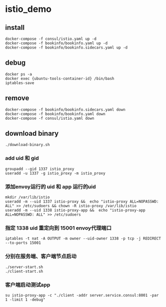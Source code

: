 # istio_demo

## install
```
docker-compose -f consul/istio.yaml up -d
docker-compose -f bookinfo/bookinfo.yaml up -d
docker-compose -f bookinfo/bookinfo.sidecars.yaml up -d
```

## debug
```
docker ps -a
docker exec {ubuntu-tools-container-id} /bin/bash
iptables-save
```

## remove
```
docker-compose -f bookinfo/bookinfo.sidecars.yaml down
docker-compose -f bookinfo/bookinfo.yaml down
docker-compose -f consul/istio.yaml down
```

## download binary
```
./download-binary.sh
```

### add uid 和 gid
```
groupadd --gid 1337 istio_proxy
useradd -u 1337 -g istio_proxy -m istio_proxy
```

### 添加envoy运行的 uid 和 app 运行的uid
```
mkdir /var/lib/istio
useradd -m --uid 1337 istio-proxy &&  echo "istio-proxy ALL=NOPASSWD: ALL" >> /etc/sudoers && chown -R istio-proxy /var/lib/istio
useradd -m --uid 1338 istio-proxy-app &&  echo "istio-proxy-app ALL=NOPASSWD: ALL" >> /etc/sudoers
```

### 指定 1338 uid 重定向到 15001 envoy代理端口
```
iptables -t nat -A OUTPUT -m owner --uid-owner 1338 -p tcp -j REDIRECT --to-ports 15001
```

### 分别在服务端、客户端节点启动
```
./server-start.sh
./client-start.sh 
```

### 客户端启动测试app
```
su istio-proxy-app -c "./client -addr server.service.consul:8001 -par 1 -limit 1 -debug"
```

